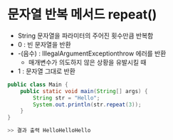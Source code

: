 # 문자열 반복 메서드 repeat()
- String 문자열을 파라미터의 주어진 횟수만큼 반복함
- 0 : 빈 문자열을 반환
- -(음수) : IllegalArgumentExceptionthrow 에러를 반환
  - 매개변수가 의도하지 않은 상황을 유발시킬 때 
- 1 : 문자열 그대로 반환

```java
public class Main {
	public static void main(String[] args) {
		String str = "Hello";
		System.out.println(str.repeat(3));
	}
}

>> 결과 출력 HelloHelloHello
```

